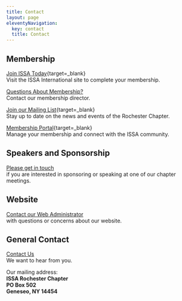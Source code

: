 ```yaml
---
title: Contact
layout: page
eleventyNavigation:
  key: contact
  title: Contact
---
```


## Membership

[Join ISSA Today](https://www.issa.org/general/register_start.asp){target=_blank}<br>
Visit the ISSA International site to complete your membership.

[Questions About Membership?](&#109;&#097;&#105;&#108;&#116;&#111;:&#109;&#101;&#109;&#098;&#101;&#114;&#115;&#104;&#105;&#112;&#064;&#114;&#111;&#099;&#105;&#115;&#115;&#097;&#046;&#111;&#114;&#103;)<br>
Contact our membership director.

[Join our Mailing List](https://rochestersecurity.us10.list-manage.com/subscribe?u=d959327774f7ee5c2ce9d4f38&id=ea5d0e85ab){target=_blank}<br>
Stay up to date on the news and events of the Rochester Chapter.

[Membership Portal](https://www.members.issa.org/Login.aspx){target=_blank}<br>
Manage your membership and connect with the ISSA community.

## Speakers and Sponsorship

[Please get in touch](&#109;&#097;&#105;&#108;&#116;&#111;:&#109;&#101;&#109;&#098;&#101;&#114;&#115;&#104;&#105;&#112;&#064;&#114;&#111;&#099;&#105;&#115;&#115;&#097;&#046;&#111;&#114;&#103;)<br>
if you are interested in sponsoring or speaking at one of our chapter meetings.

## Website

[Contact our Web Administrator](&#109;&#097;&#105;&#108;&#116;&#111;:&#119;&#101;&#098;&#097;&#100;&#109;&#105;&#110;&#064;&#114;&#111;&#099;&#105;&#115;&#115;&#097;&#046;&#111;&#114;&#103;)<br>
with questions or concerns about our website.

## General Contact

[Contact Us](&#109;&#097;&#105;&#108;&#116;&#111;:&#105;&#110;&#102;&#111;&#064;&#114;&#111;&#099;&#105;&#115;&#115;&#097;&#046;&#111;&#114;&#103;)<br>
We want to hear from you.

Our mailing address:<br>
**ISSA Rochester Chapter<br>
PO Box 502<br>
Geneseo, NY 14454**

